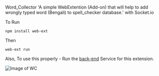 Word_Collector 'A simple WebExtention (Add-on) that will help to add wrongly typed word (Bengali) to spell_checker database.' with Socket.io

To Run

`npm install web-ext`

Then

`web-ext run`


Also, To use this properly - Run the [back-end](https://github.com/hridoy43/word-collector-back-end) Service for this extension.

![Image of WC](https://i.ibb.co/fXHprz5/wcol.png)
